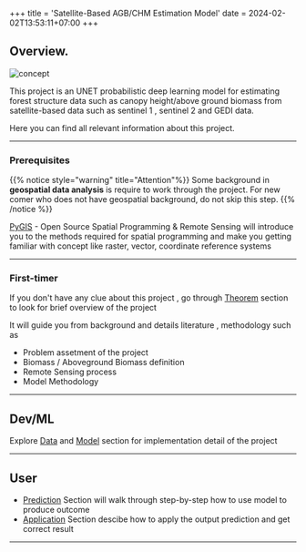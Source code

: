 +++
title = 'Satellite-Based AGB/CHM Estimation Model​'
date = 2024-02-02T13:53:11+07:00
+++

## Overview. 

![concept](/concept.png)


This project is an UNET probabilistic deep learning model for estimating forest structure data such as canopy height/above ground biomass from satellite-based data such as sentinel 1 , sentinel 2 and GEDI data. 

Here you can find all relevant information about this project.

-----------------

### Prerequisites

{{% notice style="warning" title="Attention"%}}
Some background in **geospatial data analysis** is require to work through the project. For new comer who does not have geospatial background, do not skip this step.
{{% /notice %}}



[PyGIS](https://pygis.io/docs/a_intro.html)  - Open Source Spatial Programming & Remote Sensing will introduce you to the methods required for spatial programming and make you getting familiar with concept like raster, vector, coordinate reference systems

------

### First-timer
If you don't have any clue about this project , go through  [Theorem](/Theorem/) section to look for brief overview of the project<br> 

It will guide you from background and details literature , methodology such as

- Problem assetment of the project
- Biomass / Aboveground Biomass definition
- Remote Sensing process
- Model Methodology


-----------------

## Dev/ML
 Explore [Data](/Data/)  and [Model](/Model/)  section for implementation detail of the project

-----------------

## User 
- [Prediction](/Prediction/)  Section will walk through step-by-step how to use model to produce outcome
- [Application](/Application/)  Section descibe how to apply the output prediction and get correct result

-----------------